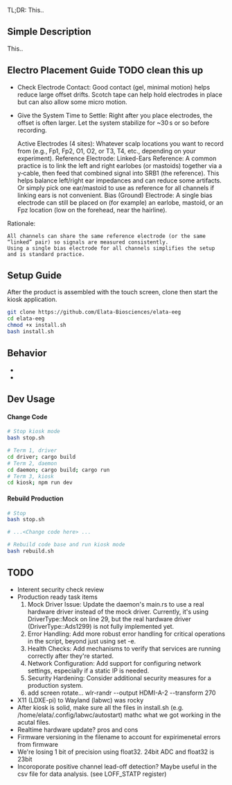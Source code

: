 TL;DR: This..

## Simple Description
This..

## Electro Placement Guide TODO clean this up
- Check Electrode Contact: Good contact (gel, minimal motion) helps reduce large offset drifts. Scotch tape can help hold electrodes in place but can also allow some micro motion.
- Give the System Time to Settle: Right after you place electrodes, the offset is often larger. Let the system stabilize for ~30 s or so before recording.

  Active Electrodes (4 sites): Whatever scalp locations you want to record from (e.g., Fp1, Fp2, O1, O2, or T3, T4, etc., depending on your experiment).
    Reference Electrode:
        Linked-Ears Reference: A common practice is to link the left and right earlobes (or mastoids) together via a y‐cable, then feed that combined signal into SRB1 (the reference). This helps balance left/right ear impedances and can reduce some artifacts.
        Or simply pick one ear/mastoid to use as reference for all channels if linking ears is not convenient.
    Bias (Ground) Electrode: A single bias electrode can still be placed on (for example) an earlobe, mastoid, or an Fpz location (low on the forehead, near the hairline).

Rationale:

    All channels can share the same reference electrode (or the same “linked” pair) so signals are measured consistently.
    Using a single bias electrode for all channels simplifies the setup and is standard practice.

## Setup Guide
After the product is assembled with the touch screen, clone then start the kiosk application.
```bash
git clone https://github.com/Elata-Biosciences/elata-eeg
cd elata-eeg
chmod +x install.sh
bash install.sh
```

## Behavior
- 
- 

## Dev Usage
#### Change Code
```bash
# Stop kiosk mode
bash stop.sh

# Term 1, driver
cd driver; cargo build
# Term 2, daemon
cd daemon; cargo build; cargo run
# Term 3, kiosk
cd kiosk; npm run dev
```

#### Rebuild Production
```bash
# Stop
bash stop.sh

# ...<Change code here> ...

# Rebuild code base and run kiosk mode
bash rebuild.sh
```

## TODO
- Interent security check review
- Production ready task items
  1) Mock Driver Issue: Update the daemon's main.rs to use a real hardware driver instead of the mock driver. Currently, it's using DriverType::Mock on line 29, but the real hardware driver (DriverType::Ads1299) is not fully implemented yet.
  2) Error Handling: Add more robust error handling for critical operations in the script, beyond just using set -e.
  3) Health Checks: Add mechanisms to verify that services are running correctly after they're started.
  4) Network Configuration: Add support for configuring network settings, especially if a static IP is needed.
  5) Security Hardening: Consider additional security measures for a production system.
  6) add screen rotate... wlr-randr --output HDMI-A-2 --transform 270
- X11 (LDXE-pi) to Wayland (labwc) was rocky
- After kiosk is solid, make sure all the files in install.sh (e.g. /home/elata/.config/labwc/autostart) mathc what we got working in the acutal files. 
- Realtime hardware update? pros and cons
- Firmware versioning in the filename to account for expirimenetal errors from firmware
- We're losing 1 bit of precision using float32. 24bit ADC and float32 is 23bit
- Incoroporate positive channel lead-off detection? Maybe useful in the csv file for data analysis. (see LOFF_STATP register)